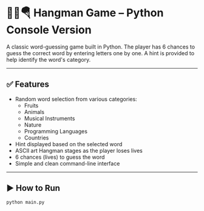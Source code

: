 # 🧔‍♂️🪂 Hangman Game – Python Console Version

A classic word-guessing game built in Python. The player has 6 chances to guess the correct word by entering letters one by one. A hint is provided to help identify the word's category.

---

## ✅ Features

- Random word selection from various categories:
  - Fruits
  - Animals
  - Musical Instruments
  - Nature
  - Programming Languages
  - Countries
- Hint displayed based on the selected word
- ASCII art Hangman stages as the player loses lives
- 6 chances (lives) to guess the word
- Simple and clean command-line interface

---

## ▶️ How to Run

```bash
python main.py
